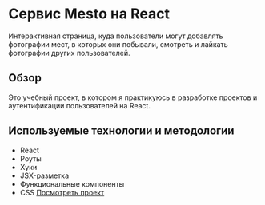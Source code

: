# Сервис Mesto на React

Интерактивная страница, куда пользователи могут добавлять фотографии мест, в которых они побывали, смотреть и лайкать фотографии других пользователей.

## Обзор

Это учебный проект, в котором я практикуюсь в разработке проектов и аутентификации пользователей на React.

## Используемые технологии и методологии

* React
* Роуты
* Хуки
* JSX-разметка
* Функциональные компоненты
* CSS
[Посмотреть проект](https://infallible-agnesi-ade491.netlify.app/)
